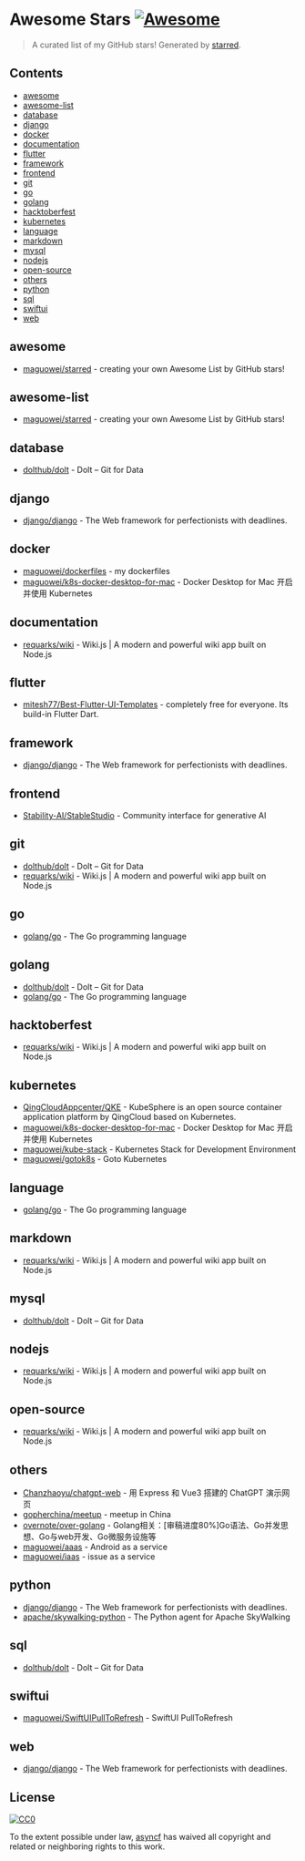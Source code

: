 <!--lint disable awesome-contributing awesome-license awesome-list-item match-punctuation no-repeat-punctuation no-undefined-references awesome-spell-check-->
# Awesome Stars [![Awesome](https://awesome.re/badge.svg)](https://github.com/sindresorhus/awesome)

> A curated list of my GitHub stars! Generated by [starred](https://github.com/maguowei/starred).

## Contents

- [awesome](#awesome)
- [awesome-list](#awesome-list)
- [database](#database)
- [django](#django)
- [docker](#docker)
- [documentation](#documentation)
- [flutter](#flutter)
- [framework](#framework)
- [frontend](#frontend)
- [git](#git)
- [go](#go)
- [golang](#golang)
- [hacktoberfest](#hacktoberfest)
- [kubernetes](#kubernetes)
- [language](#language)
- [markdown](#markdown)
- [mysql](#mysql)
- [nodejs](#nodejs)
- [open-source](#open-source)
- [others](#others)
- [python](#python)
- [sql](#sql)
- [swiftui](#swiftui)
- [web](#web)

## awesome 

- [maguowei/starred](https://github.com/maguowei/starred) - creating your own Awesome List by GitHub stars!

## awesome-list 

- [maguowei/starred](https://github.com/maguowei/starred) - creating your own Awesome List by GitHub stars!

## database 

- [dolthub/dolt](https://github.com/dolthub/dolt) - Dolt – Git for Data

## django 

- [django/django](https://github.com/django/django) - The Web framework for perfectionists with deadlines.

## docker 

- [maguowei/dockerfiles](https://github.com/maguowei/dockerfiles) - my dockerfiles
- [maguowei/k8s-docker-desktop-for-mac](https://github.com/maguowei/k8s-docker-desktop-for-mac) - Docker Desktop for Mac 开启并使用 Kubernetes

## documentation 

- [requarks/wiki](https://github.com/requarks/wiki) - Wiki.js | A modern and powerful wiki app built on Node.js

## flutter 

- [mitesh77/Best-Flutter-UI-Templates](https://github.com/mitesh77/Best-Flutter-UI-Templates) - completely free for everyone. Its build-in Flutter Dart.

## framework 

- [django/django](https://github.com/django/django) - The Web framework for perfectionists with deadlines.

## frontend 

- [Stability-AI/StableStudio](https://github.com/Stability-AI/StableStudio) - Community interface for generative AI

## git 

- [dolthub/dolt](https://github.com/dolthub/dolt) - Dolt – Git for Data
- [requarks/wiki](https://github.com/requarks/wiki) - Wiki.js | A modern and powerful wiki app built on Node.js

## go 

- [golang/go](https://github.com/golang/go) - The Go programming language

## golang 

- [dolthub/dolt](https://github.com/dolthub/dolt) - Dolt – Git for Data
- [golang/go](https://github.com/golang/go) - The Go programming language

## hacktoberfest 

- [requarks/wiki](https://github.com/requarks/wiki) - Wiki.js | A modern and powerful wiki app built on Node.js

## kubernetes 

- [QingCloudAppcenter/QKE](https://github.com/QingCloudAppcenter/QKE) - KubeSphere is an open source container application platform by QingCloud based on Kubernetes.
- [maguowei/k8s-docker-desktop-for-mac](https://github.com/maguowei/k8s-docker-desktop-for-mac) - Docker Desktop for Mac 开启并使用 Kubernetes
- [maguowei/kube-stack](https://github.com/maguowei/kube-stack) - Kubernetes Stack for Development Environment
- [maguowei/gotok8s](https://github.com/maguowei/gotok8s) - Goto Kubernetes

## language 

- [golang/go](https://github.com/golang/go) - The Go programming language

## markdown 

- [requarks/wiki](https://github.com/requarks/wiki) - Wiki.js | A modern and powerful wiki app built on Node.js

## mysql 

- [dolthub/dolt](https://github.com/dolthub/dolt) - Dolt – Git for Data

## nodejs 

- [requarks/wiki](https://github.com/requarks/wiki) - Wiki.js | A modern and powerful wiki app built on Node.js

## open-source 

- [requarks/wiki](https://github.com/requarks/wiki) - Wiki.js | A modern and powerful wiki app built on Node.js

## others 

- [Chanzhaoyu/chatgpt-web](https://github.com/Chanzhaoyu/chatgpt-web) - 用 Express 和  Vue3 搭建的 ChatGPT 演示网页
- [gopherchina/meetup](https://github.com/gopherchina/meetup) - meetup in China
- [overnote/over-golang](https://github.com/overnote/over-golang) - Golang相关：[审稿进度80%]Go语法、Go并发思想、Go与web开发、Go微服务设施等
- [maguowei/aaas](https://github.com/maguowei/aaas) - Android as a service
- [maguowei/iaas](https://github.com/maguowei/iaas) - issue as a service

## python 

- [django/django](https://github.com/django/django) - The Web framework for perfectionists with deadlines.
- [apache/skywalking-python](https://github.com/apache/skywalking-python) - The Python agent for Apache SkyWalking

## sql 

- [dolthub/dolt](https://github.com/dolthub/dolt) - Dolt – Git for Data

## swiftui 

- [maguowei/SwiftUIPullToRefresh](https://github.com/maguowei/SwiftUIPullToRefresh) - SwiftUI PullToRefresh

## web 

- [django/django](https://github.com/django/django) - The Web framework for perfectionists with deadlines.


## License

[![CC0](http://mirrors.creativecommons.org/presskit/buttons/88x31/svg/cc-zero.svg)](https://creativecommons.org/publicdomain/zero/1.0/)

To the extent possible under law, [asyncf](https://github.com/asyncf) has waived all copyright and related or neighboring rights to this work.

